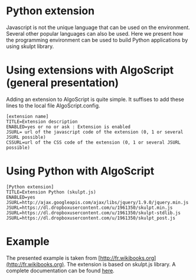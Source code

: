 Python extension
=======================
Javascript is not the unique language that can be used on the environment. Several other popular languages can also be used. Here we present how the programming environment can be used to build Python applications by using skulpt library. 

# Using extensions with AlgoScript (general presentation)
Adding an extension to AlgoScript is quite simple. It suffises to add these lines to the local file AlgoScript.config. 

	[extension name]
	TITLE=Extension description
	ENABLED=yes or no or ask : Extension is enabled
	JSURL= url of the javascript code of the extension (0, 1 or several JSURL possible)
	CSSURL=url of the CSS code of the extension (0, 1 or several JSURL possible)

# Using Python with AlgoScript

	[Python extension]
	TITLE=Extension Python (skulpt.js)
	ENABLED=yes
	JSURL=http://ajax.googleapis.com/ajax/libs/jquery/1.9.0/jquery.min.js
	JSURL=https://dl.dropboxusercontent.com/u/1961350/skulpt.min.js
	JSURL=https://dl.dropboxusercontent.com/u/1961350/skulpt-stdlib.js
	JSURL=https://dl.dropboxusercontent.com/u/1961350/skulpt_post.js

# Example

The presented example is taken from [http://fr.wikibooks.org](http://fr.wikibooks.org).
The extension is based on skulpt.js library. A complete documentation can be found [here](http://www.skulpt.org/ "Skulpt.js").
